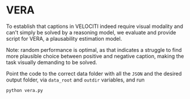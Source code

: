 # VERA

To establish that captions in VELOCITI indeed require visual modality and can't simply be solved by a reasoning model, we evaluate and provide script for VERA, a plausability estimation model.

Note: random performance is optimal, as that indicates a struggle to find more plausible choice between positive and negative caption, making the task visually demanding to be solved.

Point the code to the correct data folder with all the `JSON` and the desired output folder, via `data_root` and `outdir` variables, and run


```bash
python vera.py
```